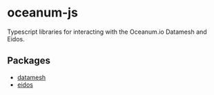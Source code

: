 # oceanum-js

Typescript libraries for interacting with the Oceanum.io Datamesh and Eidos.

## Packages

- [datamesh](datamesh/README.md)
- [eidos](eidos/README.md)
